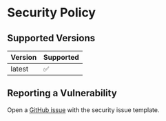# Security Policy

## Supported Versions

| Version | Supported          |
| ------- | ------------------ |
| latest   | :white_check_mark: |

## Reporting a Vulnerability

Open a [GitHub issue](https://github.com/natron-io/tenant-api/issues/new) with the security issue template.